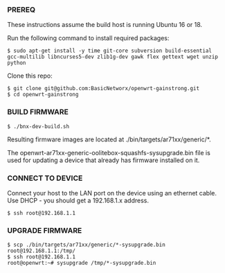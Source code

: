### PREREQ

These instructions assume the build host is running Ubuntu 16 or 18.  

Run the following command to install required packages:
```
$ sudo apt-get install -y time git-core subversion build-essential gcc-multilib libncurses5-dev zlib1g-dev gawk flex gettext wget unzip python
```
Clone this repo:
```
$ git clone git@github.com:BasicNetworx/openwrt-gainstrong.git
$ cd openwrt-gainstrong
```

### BUILD FIRMWARE
```
$ ./bnx-dev-build.sh
```
Resulting firmware images are located at ./bin/targets/ar71xx/generic/*.  

The openwrt-ar71xx-generic-oolitebox-squashfs-sysupgrade.bin file is used for updating a device that already has firmware installed on it.

### CONNECT TO DEVICE
Connect your host to the LAN port on the device using an ethernet cable.  Use DHCP - you should get a 192.168.1.x address.
```
$ ssh root@192.168.1.1
```

### UPGRADE FIRMWARE
```
$ scp ./bin/targets/ar71xx/generic/*-sysupgrade.bin root@192.168.1.1:/tmp/
$ ssh root@192.168.1.1
root@openwrt:~# sysupgrade /tmp/*-sysupgrade.bin
```


